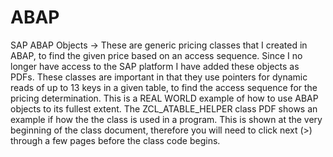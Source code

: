 # ABAP
SAP ABAP Objects ->
These are generic pricing classes that I created in ABAP, to find the given price based on an access sequence.  Since I no longer have access to the SAP platform I have added these objects as PDFs.  These classes are important in that they use pointers for dynamic reads of up to 13 keys in a given table, to find the access sequence for the pricing determination. This is a REAL WORLD example of how to use ABAP objects to its fullest extent.  The ZCL_ATABLE_HELPER class PDF shows an example if how the the class is used in a program.  This is shown at the very beginning of the class document, therefore you will need to click next (>) through a few pages before the class code begins.
